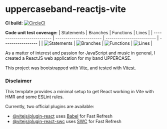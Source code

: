 # uppercaseband-reactjs-vite

**CI build:**
[![CircleCI](https://dl.circleci.com/status-badge/img/gh/markdeleon01/uppercaseband-reactjs-vite/tree/master.svg?style=svg)](https://dl.circleci.com/status-badge/redirect/gh/markdeleon01/uppercaseband-reactjs-vite/tree/master)

**Code unit test coverage:**
| Statements                  | Branches                | Functions                 | Lines             |
| --------------------------- | ----------------------- | ------------------------- | ----------------- |
| ![Statements](https://img.shields.io/badge/statements-80%25-yellow.svg?style=flat) | ![Branches](https://img.shields.io/badge/branches-100%25-brightgreen.svg?style=flat) | ![Functions](https://img.shields.io/badge/functions-69.23%25-red.svg?style=flat) | ![Lines](https://img.shields.io/badge/lines-80%25-yellow.svg?style=flat) |

As a matter of interest and passion for JavaScript and music in general, I created a ReactJS web application for my band UPPERCASE.

This project was bootstrapped with [Vite](https://www.npmjs.com/package/create-vite), and tested with [Vitest](https://vitest.dev/guide/).

### Disclaimer
This template provides a minimal setup to get React working in Vite with HMR and some ESLint rules.

Currently, two official plugins are available:

- [@vitejs/plugin-react](https://github.com/vitejs/vite-plugin-react/blob/main/packages/plugin-react/README.md) uses [Babel](https://babeljs.io/) for Fast Refresh
- [@vitejs/plugin-react-swc](https://github.com/vitejs/vite-plugin-react-swc) uses [SWC](https://swc.rs/) for Fast Refresh
